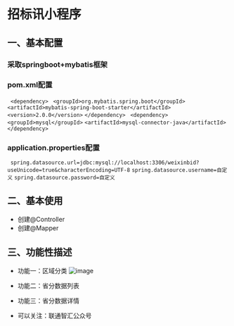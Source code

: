 # 招标讯小程序
## 一、基本配置
### 采取springboot+mybatis框架
### pom.xml配置
``` <dependency>```
   ``` <groupId>org.mybatis.spring.boot</groupId>```
   ``` <artifactId>mybatis-spring-boot-starter</artifactId>```
   ```<version>2.0.0</version>```
 ```</dependency>```
``` <dependency>```
     ```<groupId>mysql</groupId>```
     ```<artifactId>mysql-connector-java</artifactId>```
 ```</dependency>```
### application.properties配置
``` spring.datasource.url=jdbc:mysql://localhost:3306/weixinbid?useUnicode=true&characterEncoding=UTF-8```
 ```spring.datasource.username=自定义```
 ```spring.datasource.password=自定义```
## 二、基本使用
* 创建@Controller
* 创建@Mapper
## 三、功能性描述
* 功能一：区域分类
![image](https://github.com/ChinaUnicomRI/jjfa_bid_publicity/blob/master/a.png)
* 功能二：省分数据列表

* 功能三：省分数据详情

* 可以关注：联通智汇公众号
